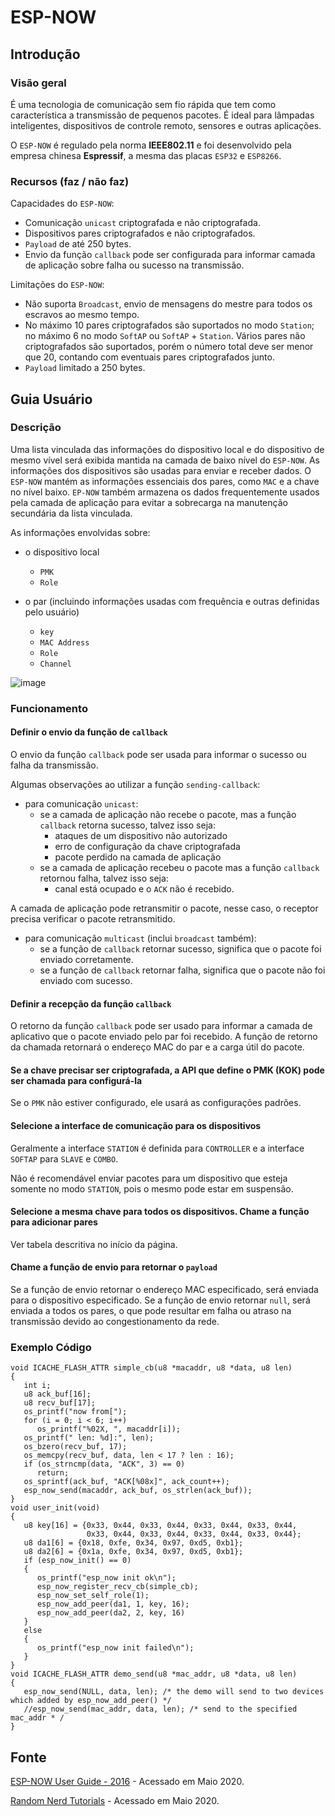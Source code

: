 # ESP-NOW

## Introdução

### Visão geral

É uma tecnologia de comunicação sem fio rápida que tem como característica a transmissão de pequenos pacotes. É ideal para lâmpadas inteligentes, dispositivos de controle remoto, sensores e outras aplicações.

O `ESP-NOW` é regulado pela norma **IEEE802.11** e foi desenvolvido pela empresa chinesa **Espressif**, a mesma das placas `ESP32` e `ESP8266`.

### Recursos (faz / não faz)

Capacidades do `ESP-NOW`:

- Comunicação `unicast` criptografada e não criptografada.
- Dispositivos pares criptografados e não criptografados.
- `Payload` de até 250 bytes.
- Envio da função `callback` pode ser configurada para informar camada de aplicação sobre falha ou sucesso na transmissão.

Limitações do `ESP-NOW`:

- Não suporta `Broadcast`, envio de mensagens do mestre para todos os escravos ao mesmo tempo.
- No máximo 10 pares criptografados são suportados no modo `Station`; no máximo 6 no modo `SoftAP` ou `SoftAP` + `Station`. Vários pares não criptografados são suportados, porém o número total deve ser menor que 20, contando com eventuais pares criptografados junto.
- `Payload` limitado a 250 bytes.

## Guia Usuário

### Descrição

Uma lista vinculada das informações do dispositivo local e do dispositivo de mesmo vível será exibida mantida na camada de baixo nível do `ESP-NOW`. As informações dos dispositivos são usadas para enviar e receber dados. O `ESP-NOW` mantém as informações essenciais dos pares, como `MAC` e a chave no nível baixo. `EP-NOW` também armazena os dados frequentemente usados pela camada de aplicação para evitar a sobrecarga na manutenção secundária da lista vinculada.

As informações envolvidas sobre:

- o dispositivo local
  - `PMK`
  - `Role`
  
- o par (incluindo informações usadas com frequência e outras definidas pelo usuário)
  - `key`
  - `MAC Address`
  - `Role`
  - `Channel`

![image](https://user-images.githubusercontent.com/22710963/79470613-031b3680-7fd8-11ea-9071-79c3063639b2.png)


### Funcionamento

#### Definir o envio da função de `callback`
  
O envio da função `callback` pode ser usada para informar o sucesso ou falha da transmissão.

Algumas observações ao utilizar a função `sending-callback`:

- para comunicação `unicast`:
  - se a camada de aplicação não recebe o pacote, mas a função `callback` retorna sucesso, talvez isso seja:
    - ataques de um dispositivo não autorizado
    - erro de configuração da chave criptografada
    - pacote perdido na camada de aplicação
  - se a camada de aplicação recebeu o pacote mas a função `callback` retornou falha, talvez isso seja:
    - canal está ocupado e o `ACK` não é recebido.
  
A camada de aplicação pode retransmitir o pacote, nesse caso, o receptor precisa verificar o pacote retransmitido.

- para comunicação `multicast` (inclui `broadcast` também):
  - se a função de `callback` retornar sucesso, significa que o pacote foi enviado corretamente.
  - se a função de `callback` retornar falha, significa que o pacote não foi enviado com sucesso.
  
#### Definir a recepção da função `callback`

O retorno da função `callback` pode ser usado para informar a camada de aplicativo que o pacote enviado pelo par foi recebido. A função de retorno da chamada retornará o endereço MAC do par e a carga útil do pacote.

#### Se a chave precisar ser criptografada, a API que define o PMK (KOK) pode ser chamada para configurá-la

Se o `PMK` não estiver configurado, ele usará as configurações padrões.

#### Selecione a interface de comunicação para os dispositivos

Geralmente a interface `STATION` é definida para `CONTROLLER` e a interface `SOFTAP` para `SLAVE` e `COMBO`.

Não é recomendável enviar pacotes para um dispositivo que esteja somente no modo `STATION`, pois o mesmo pode estar em suspensão.

#### Selecione a mesma chave para todos os dispositivos. Chame a função para adicionar pares

Ver tabela descritiva no início da página.

#### Chame a função de envio para retornar o `payload`

Se a função de envio retornar o endereço MAC especificado, será enviada para o dispositivo especificado. Se a função de envio retornar `null`, será enviada a todos os pares, o que pode resultar em falha ou atraso na transmissão devido ao congestionamento da rede.

### Exemplo Código

```
void ICACHE_FLASH_ATTR simple_cb(u8 *macaddr, u8 *data, u8 len)
{
   int i;
   u8 ack_buf[16];
   u8 recv_buf[17];
   os_printf("now from[");
   for (i = 0; i < 6; i++)
      os_printf("%02X, ", macaddr[i]);
   os_printf(" len: %d]:", len);
   os_bzero(recv_buf, 17);
   os_memcpy(recv_buf, data, len < 17 ? len : 16);
   if (os_strncmp(data, "ACK", 3) == 0)
      return;
   os_sprintf(ack_buf, "ACK[%08x]", ack_count++);
   esp_now_send(macaddr, ack_buf, os_strlen(ack_buf));
}
void user_init(void)
{
   u8 key[16] = {0x33, 0x44, 0x33, 0x44, 0x33, 0x44, 0x33, 0x44,
                 0x33, 0x44, 0x33, 0x44, 0x33, 0x44, 0x33, 0x44};
   u8 da1[6] = {0x18, 0xfe, 0x34, 0x97, 0xd5, 0xb1};
   u8 da2[6] = {0x1a, 0xfe, 0x34, 0x97, 0xd5, 0xb1};
   if (esp_now_init() == 0)
   {
      os_printf("esp_now init ok\n");
      esp_now_register_recv_cb(simple_cb);
      esp_now_set_self_role(1);
      esp_now_add_peer(da1, 1, key, 16);
      esp_now_add_peer(da2, 2, key, 16)
   }
   else
   {
      os_printf("esp_now init failed\n");
   }
}
void ICACHE_FLASH_ATTR demo_send(u8 *mac_addr, u8 *data, u8 len)
{
   esp_now_send(NULL, data, len); /* the demo will send to two devices which added by esp_now_add_peer() */
   //esp_now_send(mac_addr, data, len); /* send to the specified mac_addr * /
}
```

## Fonte

[ESP-NOW User Guide - 2016](https://www.espressif.com/sites/default/files/documentation/esp-now_user_guide_en.pdf) - Acessado em Maio 2020.

[Random Nerd Tutorials](https://randomnerdtutorials.com/esp-now-esp8266-nodemcu-arduino-ide) - Acessado em Maio 2020.
